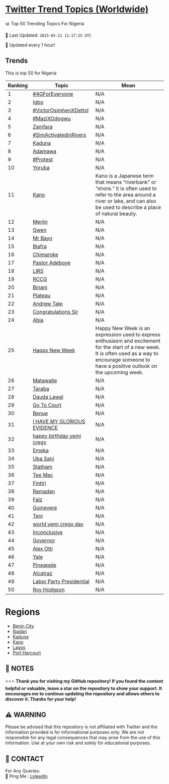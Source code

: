 [Twitter Trend Topics (Worldwide)](https://github.com/ErcinDedeoglu/Twitter-Trend-Topics)
==========


📊 Top 50 Trending Topics For Nigeria

📆 Last Updated: `2023-03-21 11:17:25 UTC`

🔧 Updated every 1 hour!


## Trends

This is top 50 for Nigeria

| Ranking | Topic | Mean |
| ------- | ------------ | ------------ |
| 1 | [#4GForEveryone](http://twitter.com/search?q=%234GForEveryone) | N/A |
| 2 | [Igbo](http://twitter.com/search?q=Igbo) | N/A |
| 3 | [#VictorOsimhenXDettol](http://twitter.com/search?q=%23VictorOsimhenXDettol) | N/A |
| 4 | [#MaziXOdogwu](http://twitter.com/search?q=%23MaziXOdogwu) | N/A |
| 5 | [Zamfara](http://twitter.com/search?q=Zamfara) | N/A |
| 6 | [#SimActivatedinRivers](http://twitter.com/search?q=%23SimActivatedinRivers) | N/A |
| 7 | [Kaduna](http://twitter.com/search?q=Kaduna) | N/A |
| 8 | [Adamawa](http://twitter.com/search?q=Adamawa) | N/A |
| 9 | [#Protest](http://twitter.com/search?q=%23Protest) | N/A |
| 10 | [Yoruba](http://twitter.com/search?q=Yoruba) | N/A |
| 11 | [Kano](http://twitter.com/search?q=Kano) | Kano is a Japanese term that means “riverbank” or “shore.” It is often used to refer to the area around a river or lake, and can also be used to describe a place of natural beauty. |
| 12 | [Merlin](http://twitter.com/search?q=Merlin) | N/A |
| 13 | [Gwen](http://twitter.com/search?q=Gwen) | N/A |
| 14 | [Mr Bayo](http://twitter.com/search?q=Mr+Bayo) | N/A |
| 15 | [Biafra](http://twitter.com/search?q=Biafra) | N/A |
| 16 | [Chimaroke](http://twitter.com/search?q=Chimaroke) | N/A |
| 17 | [Pastor Adeboye](http://twitter.com/search?q=Pastor+Adeboye) | N/A |
| 18 | [LIRS](http://twitter.com/search?q=LIRS) | N/A |
| 19 | [RCCG](http://twitter.com/search?q=RCCG) | N/A |
| 20 | [Binani](http://twitter.com/search?q=Binani) | N/A |
| 21 | [Plateau](http://twitter.com/search?q=Plateau) | N/A |
| 22 | [Andrew Tate](http://twitter.com/search?q=Andrew+Tate) | N/A |
| 23 | [Congratulations Sir](http://twitter.com/search?q=Congratulations+Sir) | N/A |
| 24 | [Abia](http://twitter.com/search?q=Abia) | N/A |
| 25 | [Happy New Week](http://twitter.com/search?q=Happy+New+Week) | Happy New Week is an expression used to express enthusiasm and excitement for the start of a new week. It is often used as a way to encourage someone to have a positive outlook on the upcoming week. |
| 26 | [Matawalle](http://twitter.com/search?q=Matawalle) | N/A |
| 27 | [Taraba](http://twitter.com/search?q=Taraba) | N/A |
| 28 | [Dauda Lawal](http://twitter.com/search?q=Dauda+Lawal) | N/A |
| 29 | [Go To Court](http://twitter.com/search?q=Go+To+Court) | N/A |
| 30 | [Benue](http://twitter.com/search?q=Benue) | N/A |
| 31 | [I HAVE MY GLORIOUS EVIDENCE](http://twitter.com/search?q=I+HAVE+MY+GLORIOUS+EVIDENCE) | N/A |
| 32 | [happy birthday yemi cregx](http://twitter.com/search?q=happy+birthday+yemi+cregx) | N/A |
| 33 | [Emeka](http://twitter.com/search?q=Emeka) | N/A |
| 34 | [Uba Sani](http://twitter.com/search?q=Uba+Sani) | N/A |
| 35 | [Statham](http://twitter.com/search?q=Statham) | N/A |
| 36 | [Tee Mac](http://twitter.com/search?q=Tee+Mac) | N/A |
| 37 | [Fintiri](http://twitter.com/search?q=Fintiri) | N/A |
| 38 | [Ramadan](http://twitter.com/search?q=Ramadan) | N/A |
| 39 | [Falz](http://twitter.com/search?q=Falz) | N/A |
| 40 | [Guinevere](http://twitter.com/search?q=Guinevere) | N/A |
| 41 | [Teni](http://twitter.com/search?q=Teni) | N/A |
| 42 | [world yemi cregx day](http://twitter.com/search?q=world+yemi+cregx+day) | N/A |
| 43 | [Inconclusive](http://twitter.com/search?q=Inconclusive) | N/A |
| 44 | [Governor](http://twitter.com/search?q=Governor) | N/A |
| 45 | [Alex Otti](http://twitter.com/search?q=Alex+Otti) | N/A |
| 46 | [Yale](http://twitter.com/search?q=Yale) | N/A |
| 47 | [Pineapple](http://twitter.com/search?q=Pineapple) | N/A |
| 48 | [Alcatraz](http://twitter.com/search?q=Alcatraz) | N/A |
| 49 | [Labor Party Presidential](http://twitter.com/search?q=Labor+Party+Presidential) | N/A |
| 50 | [Roy Hodgson](http://twitter.com/search?q=Roy+Hodgson) | N/A |



# Regions

* [Benin City](</Nigeria/Benin City.md>)
* [Ibadan](</Nigeria/Ibadan.md>)
* [Kaduna](</Nigeria/Kaduna.md>)
* [Kano](</Nigeria/Kano.md>)
* [Lagos](</Nigeria/Lagos.md>)
* [Port Harcourt](</Nigeria/Port Harcourt.md>)



## 📝 NOTES

⭐⭐⭐ **Thank you for visiting my GitHub repository! If you found the content helpful or valuable, leave a star on the repository to show your support. It encourages me to continue updating the repository and allows others to discover it. Thanks for your help!**


## ⚠️ WARNING

Please be advised that this repository is not affiliated with Twitter and the information provided is for informational purposes only. We are not responsible for any legal consequences that may arise from the use of this information. Use at your own risk and solely for educational purposes.


## 📨 CONTACT

 For Any Queries:  
            🏓 Ping Me : [LinkedIn](https://www.linkedin.com/in/ercindedeoglu/)
